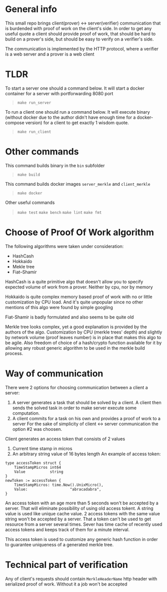 

# General info
This small repo brings client(prover) <-> server(verifier) communication that is burdended with proof of work on the client's side.
In order to get any useful quote a client should provide proof of work, that should be hard to build on a prover's side, but should be easy to verify on a verifier's side.

The communication is implemented by the HTTP protocol, where a verifier is a web server and a prover is a web client

# TLDR
To start a server one should a command below.
It will start a docker container for a server with portforwarding 8080 port
> `make run_server`

To run a client one should run a command below.
It will execute binary (without docker due to the author didn't have enough time for a docker-compose version) for a client to get exactly 1 wisdom quote.
> `make run_client`

# Other commands
This command builds binary in the `bin` subfolder
> `make build`

This command builds docker images `server_merkle` and `client_merkle`
> `make docker`

Other useful commands
> `make test`
> `make bench`
> `make lint`
> `make fmt`

# Choose of Proof Of Work algorithm
The following algorithms were taken under consideration:

- HashCash
- Hokkaido
- Mekle tree
- Fiat–Shamir

HashCash is a quite primitive algo that doesn't allow you to specify expected volume of work from a prover. Neither by cpu, nor by memory

Hokkaido is quite complex memory based proof of work with no or little customization by CPU load. And it's quite unpopular since no other mentions of this algo were found by simple googling

Fiat-Shamir is badly formulated and also seems to be quite old

Merkle tree looks complex, yet a good explanation is provided by the authors of the algo. Customization by CPU (merkle trees' depth) and slightly by network volume (proof leaves number) is in place that makes this algo to be agile. Also freedom of choice of a hash/crypto function available for it by allowing any robust generic algorithm to be used in the merkle build process.

# Way of communication
There were 2 options for choosing communication between a client a server:
1. A server generates a task that should be solved by a client. A client then sends the solved task in order to make server execute some computation.
2. A client commits for a task on his own and provides a proof of work to a server
For the sake of simplicity of client <-> server communication the option #2 was choosen.

Client generates an access token that consists of 2 values
1. Current time stamp in micros
2. An arbitrary string value of 16 bytes length
An example of access token:
```
type accessToken struct {
    TimeStampMicros int64
    Value           string
}
newToken := accessToken {
    TimeStampMicros: time.Now().UnixMicro(),
    Value:                   "abracadabra",
}
```
An access token with an age more than 5 seconds won't be accepted by a server. That will eliminate possibility of using old access tokent.
A string value is used like unique cache value. 2 access tokens with the same value string won't be accepted by a server. That a token can't be used to get resource from a server several times.
Sever has time cache of recently used access tokens and keeps track of them for a minute interval.

This access token is used to customize any generic hash function in order to guarantee uniqueness of a generated merkle tree.

# Technical part of verification
Any of client's requests should contain `MerkleHeaderName` http header with serialized proof of work. Without it a job won't be accepted
